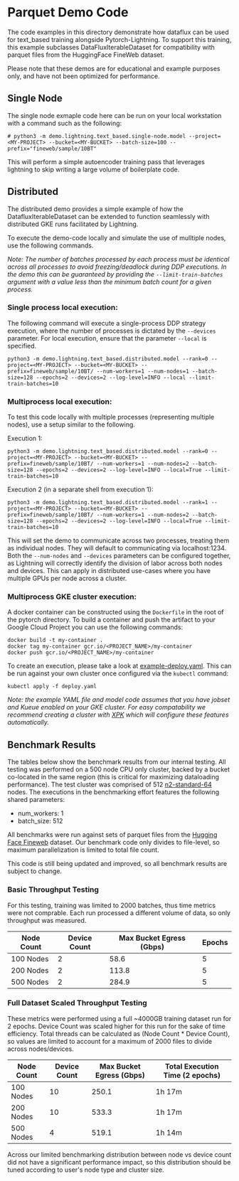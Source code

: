 # Parquet Demo Code
The code examples in this directory demonstrate how dataflux can be used for text_based training alongside Pytorch-Lightning. To support this training, this example subclasses DataFluxIterableDataset for compatibility with parquet files from the HuggingFace FineWeb dataset.

Please note that these demos are for educational and example purposes only, and have not been optimized for performance.

## Single Node
The single node exmaple code here can be run on your local workstation with a command such as the following:

```
# python3 -m demo.lightning.text_based.single-node.model --project=<MY-PROJECT> --bucket=<MY-BUCKET> --batch-size=100 --prefix="fineweb/sample/10BT"
```

This will perform a simple autoencoder training pass that leverages lightning to skip writing a large volume of boilerplate code.

## Distributed
The distributed demo provides a simple example of how the DatafluxIterableDataset can be extended to function seamlessly with distributed GKE runs facilitated by Lightning.

To execute the demo-code locally and simulate the use of mulltiple nodes, use the following commands. 

*Note: The number of batches processed by each process must be identical across all processes to avoid freezing/deadlock during DDP executions. In the demo this can be guaranteed by providing the `--limit-train-batches` argument with a value less than the minimum batch count for a given process.*

### Single process local execution:
The following command will execute a single-process DDP strategy execution, where the number of processes is dictated by the `--devices` parameter. For local execution, ensure that the parameter `--local` is specified.
```
python3 -m demo.lightning.text_based.distributed.model --rank=0 --project=<MY-PROJECT> --bucket=<MY-BUCKET> --prefix=fineweb/sample/10BT/ --num-workers=1 --num-nodes=1 --batch-size=128 --epochs=2 --devices=2 --log-level=INFO --local --limit-train-batches=10
```

### Multiprocess local execution:
To test this code locally with multiple processes (representing multiple nodes), use a setup similar to the following.

Execution 1:
```
python3 -m demo.lightning.text_based.distributed.model --rank=0 --project=<MY-PROJECT> --bucket=<MY-BUCKET> --prefix=fineweb/sample/10BT/ --num-workers=1 --num-nodes=2 --batch-size=128 --epochs=2 --devices=2 --log-level=INFO --local=True --limit-train-batches=10
```

Execution 2 (in a separate shell from execution 1):
```
python3 -m demo.lightning.text_based.distributed.model --rank=1 --project=<MY-PROJECT> --bucket=<MY-BUCKET> --prefix=fineweb/sample/10BT/ --num-workers=1 --num-nodes=2 --batch-size=128 --epochs=2 --devices=2 --log-level=INFO --local=True --limit-train-batches=10
```

This will set the demo to communicate across two processes, treating them as individual nodes. They will default to communicating via localhost:1234. Both the `--num-nodes` and `--devices` parameters can be configured together, as Lightning will correctly identify the division of labor across both nodes and devices. This can apply in distributed use-cases where you have multiple GPUs per node across a cluster.

### Multiprocess GKE cluster execution:
A docker container can be constructed using the `Dockerfile` in the root of the pytorch directory. To build a container and push the artifact to your Google Cloud Project you can use the following commands:

```
docker build -t my-container .
docker tag my-container gcr.io/<PROJECT_NAME>/my-container
docker push gcr.io/<PROJECT_NAME>/my-container
```

To create an execution, please take a look at [example-deploy.yaml](demo/lightning/text_based/distributed/example-deploy.yaml). This can be run against your own cluster once configured via the `kubectl` command:
```
kubectl apply -f deploy.yaml
```

*Note: the example YAML file  and model code assumes that you have jobset and Kueue enabled on your GKE cluster. For easy compatability we recommend creating a cluster with [XPK](https://github.com/google/xpk) which will configure these features automatically.*

## Benchmark Results
The tables below show the benchmark results from our internal testing. All testing was performed on a 500 node CPU only cluster, backed by a bucket co-located in the same region (this is critical for maximizing dataloading performance). The test cluster was comprised of 512 [n2-standard-64](https://cloud.google.com/compute/docs/general-purpose-machines#n2_machine_types) nodes. The executions in the benchmarking effort features the following shared parameters:

- num_workers: 1
- batch_size: 512

All benchmarks were run against sets of parquet files from the [Hugging Face Fineweb](https://huggingface.co/datasets/HuggingFaceFW/fineweb) dataset. Our benchmark code only divides to file-level, so maximum parallelization is limited to total file count.

This code is still being updated and improved, so all benchmark results are subject to change.

### Basic Throughput Testing
For this testing, training was limited to 2000 batches, thus time metrics were not comprable. Each run processed a different volume of data, so only throughput was measured.

|Node Count|Device Count| Max Bucket Egress (Gbps)|Epochs |
|------------|----------|-------------|-----|
|100 Nodes   |2         |58.6         |5    |
|200 Nodes   |2         |113.8        |5    |
|500 Nodes   |2         |284.9        |5    |

### Full Dataset Scaled Throughput Testing
These metrics were performed using a full ~4000GB training dataset run for 2 epochs. Device Count was scaled higher for this run for the sake of time efficiency. Total threads can be calculated as (Node Count * Device Count), so values are limited to account for a maximum of 2000 files to divide across nodes/devices.

|Node Count|Device Count| Max Bucket Egress (Gbps)| Total Execution Time (2 epochs)|
|------------|----------|-------------|------------------------------------------|
|100 Nodes   |10        |250.1        |1h 17m                                    |
|200 Nodes   |10        |533.3        |1h 17m                                    |
|500 Nodes   |4         |519.1        |1h 14m                                    |

Across our limited benchmarking distribution between node vs device count did not have a significant performance impact, so this distribution should be tuned according to user's node type and cluster size.

